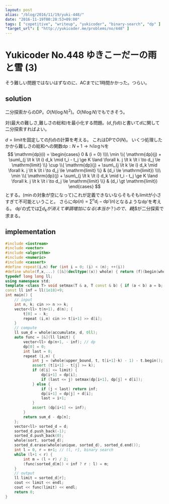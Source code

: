 ```yaml
---
layout: post
alias: "/blog/2016/11/19/yuki-448/"
date: "2016-11-19T00:28:53+09:00"
tags: [ "copetitive", "writeup", "yukicoder", "binary-search", "dp" ]
"target_url": [ "http://yukicoder.me/problems/no/448" ]
---
```


# Yukicoder No.448 ゆきこーだーの雨と雪 (3)

そう難しい問題ではないはずなのに、ACまでに$1$時間かかった。つらい。

## solution

二分探索からのDP。$O(N {(\log N)}^2)$。$O(N \log N)$でもできそう。

対(最大の難しさ,難しさの総和)を最小化する問題。$(d, f(d))$と書いて$d$に関して二分探索すればよい。

$d = \mathrm{limit}$を固定しての$f(d)$の計算を考える。
これはDPで$O(N)$。
いくつ処理したかから難しさの総和への関数$\mathrm{dp} : N+1 \to \mathbb{N \log N}$を
$$
\mathrm{dp}(i) = \begin{cases}
    0 & (i = 0) \\\\
    \min \\{ \mathrm{dp}(j) + \sum\_{j \lt k \lt i} d_k \mid t_i - t_j \ge K \land \forall k. j \lt k \lt i \to d_j \le \mathrm{limit} \\} \cup \\{ \mathrm{dp}(j) + \sum\_{j \lt k \le i} d_k \mid \forall k. j \lt k \lt i \to d_j \le \mathrm{limit} \\} & (d_i \le \mathrm{limit}) \\\\
    \min \\{ \mathrm{dp}(j) + \sum\_{j \lt k \lt i} d_k \mid t_i - t_j \ge K \land \forall k. j \lt k \lt i \to d_j \le \mathrm{limit} \\} & (d_i \gt \mathrm{limit})
\end{cases}
$$とする。($\min$の対象が空になって)これが定義できないならそもそも$\mathrm{limit}$が小さすぎて不可能ということ。
さらに$\mathrm{dp}(n) = \sum^n d_i - \mathrm{dp'}(n)$となるような$\mathrm{dp'}$を考える。
$\mathrm{dp'}$の式では$\sum d_kが消えて単調増加になる(本当か？)ので、親$j$が二分探索で求まる。

## implementation

``` c++
#include <iostream>
#include <vector>
#include <algorithm>
#include <numeric>
#include <cassert>
#define repeat(i,n) for (int i = 0; (i) < (n); ++(i))
#define whole(f,x,...) ([&](decltype((x)) whole) { return (f)(begin(whole), end(whole), ## __VA_ARGS__); })(x)
typedef long long ll;
using namespace std;
template <class T> void setmax(T & a, T const & b) { if (a < b) a = b; }
const ll inf = ll(1e18)+9;
int main() {
    // input
    int n, k; cin >> n >> k;
    vector<ll> t(n+1), d(n); {
        t[0] = - k;
        repeat (i,n) cin >> t[i+1] >> d[i];
    }
    // compute
    ll sum_d = whole(accumulate, d, 0ll);
    auto func = [&](ll limit) {
        vector<ll> dp(n+1, - inf); // dp
        dp[0] = 0;
        int last = 0;
        repeat (i,n) {
            int j = (whole(upper_bound, t, t[i+1]-k) - 1) - t.begin();
            assert (t[i+1] - t[j] >= k);
            if (d[i] <= limit) {
                dp[i+1] = dp[i];
                if (last <= j) setmax(dp[i+1], dp[j] + d[i]);
            } else {
                if (j < last) return inf;
                dp[i+1] = dp[j] + d[i];
                last = i+1;
            }
            assert (dp[i+1] <= inf);
        }
        return sum_d - dp[n];
    };
    vector<ll> sorted_d = d;
    sorted_d.push_back(-1);
    sorted_d.push_back(0);
    whole(sort, sorted_d);
    sorted_d.erase(whole(unique, sorted_d), sorted_d.end());
    int l = 0, r = n+1; // (l, r], binary search
    while (l+1 < r) {
        int m = (l + r) / 2;
        (func(sorted_d[m]) < inf ? r : l) = m;
    }
    // output
    ll limit = sorted_d[r];
    cout << limit << endl;
    cout << func(limit) << endl;
    return 0;
}
```
